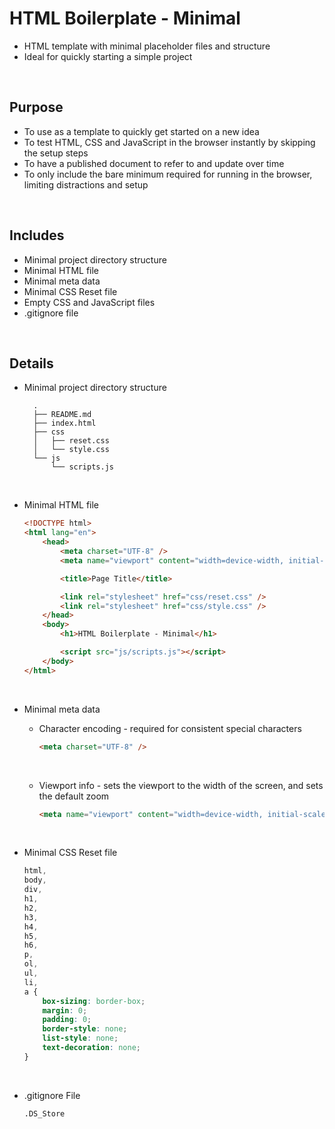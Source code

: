 # HTML Boilerplate - Minimal

-   HTML template with minimal placeholder files and structure
-   Ideal for quickly starting a simple project

<br>

## Purpose

-   To use as a template to quickly get started on a new idea
-   To test HTML, CSS and JavaScript in the browser instantly by skipping the setup steps
-   To have a published document to refer to and update over time
-   To only include the bare minimum required for running in the browser, limiting distractions and setup

<br>

## Includes

-   Minimal project directory structure
-   Minimal HTML file
-   Minimal meta data
-   Minimal CSS Reset file
-   Empty CSS and JavaScript files
-   .gitignore file

<br>

## Details

-   Minimal project directory structure

          .
          ├── README.md
          ├── index.html
          ├── css
          │   ├── reset.css
          │   └── style.css
          └── js
              └── scripts.js

<br>

-   Minimal HTML file

    ```html
    <!DOCTYPE html>
    <html lang="en">
        <head>
            <meta charset="UTF-8" />
            <meta name="viewport" content="width=device-width, initial-scale=1.0" />

            <title>Page Title</title>

            <link rel="stylesheet" href="css/reset.css" />
            <link rel="stylesheet" href="css/style.css" />
        </head>
        <body>
            <h1>HTML Boilerplate - Minimal</h1>

            <script src="js/scripts.js"></script>
        </body>
    </html>
    ```

<br>

-   Minimal meta data

    -   Character encoding - required for consistent special characters

        ```html
        <meta charset="UTF-8" />
        ```

    <br>

    -   Viewport info - sets the viewport to the width of the screen, and sets the default zoom

        ```html
        <meta name="viewport" content="width=device-width, initial-scale=1.0" />
        ```

<br>

-   Minimal CSS Reset file

    ```css
    html,
    body,
    div,
    h1,
    h2,
    h3,
    h4,
    h5,
    h6,
    p,
    ol,
    ul,
    li,
    a {
        box-sizing: border-box;
        margin: 0;
        padding: 0;
        border-style: none;
        list-style: none;
        text-decoration: none;
    }
    ```

<br>

-   .gitignore File

        .DS_Store
